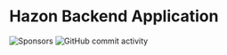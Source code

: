 # Hazon Backend Application
![Sponsors](https://img.shields.io/github/sponsors/hazon)
![GitHub commit activity](https://img.shields.io/github/commit-activity/w/https://github.com/DerrickYeb/Hazon_Backend)
